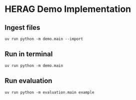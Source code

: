 # HERAG Demo Implementation

## Ingest files

```
uv run python -m demo.main --import
```

## Run in terminal

```
uv run python -m demo.main
```

## Run evaluation

```
uv run python -m evaluation.main example
```
